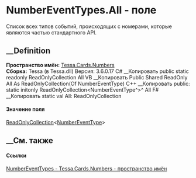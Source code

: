 # NumberEventTypes.All - поле
Список всех типов событий, происходящих с номерами, которые являются частью
стандартного API.
## __Definition
 **Пространство имён:** [Tessa.Cards.Numbers](N_Tessa_Cards_Numbers.htm)  
 **Сборка:** Tessa (в Tessa.dll) Версия: 3.6.0.17
C# __Копировать
     public static readonly ReadOnlyCollection<NumberEventType> All
VB __Копировать
     Public Shared ReadOnly All As ReadOnlyCollection(Of NumberEventType)
C++ __Копировать
     public:
    static initonly ReadOnlyCollection<NumberEventType^>^ All
F# __Копировать
     static val All: ReadOnlyCollection<NumberEventType>
#### Значение поля
[ReadOnlyCollection](https://learn.microsoft.com/dotnet/api/system.collections.objectmodel.readonlycollection-1)<[NumberEventType](T_Tessa_Cards_Numbers_NumberEventType.htm)>
##  __См. также
#### Ссылки
[NumberEventTypes - ](T_Tessa_Cards_Numbers_NumberEventTypes.htm)
[Tessa.Cards.Numbers - пространство имён](N_Tessa_Cards_Numbers.htm)
